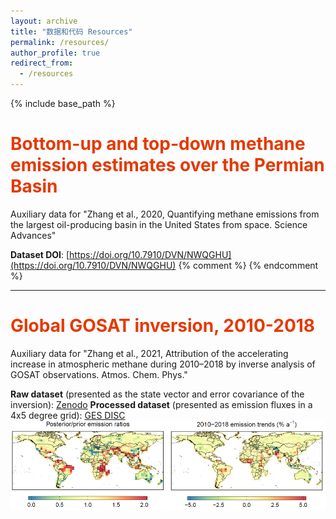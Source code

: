 ```yaml
---
layout: archive
title: "数据和代码 Resources"
permalink: /resources/
author_profile: true
redirect_from:
  - /resources
---
```

{% include base_path %}

# <font color="#e63900">Bottom-up and top-down methane emission estimates over the Permian Basin</font>
Auxiliary data for "Zhang et al., 2020, Quantifying methane emissions from the largest oil-producing basin in the United States from space. Science Advances"  

**Dataset DOI**: [https://doi.org/10.7910/DVN/NWQGHU](https://doi.org/10.7910/DVN/NWQGHU)
{% comment %} <!--<img src='/images/foo-bar-identity.jpg'> --> {% endcomment %} 
********************

# <font color="#e63900">Global GOSAT inversion, 2010-2018</font>
Auxiliary data for "Zhang et al., 2021, Attribution of the accelerating increase in atmospheric methane during 2010–2018 by inverse analysis of GOSAT observations. Atmos. Chem. Phys."

**Raw dataset** (presented as the state vector and error covariance of the inversion): [Zenodo](https://doi.org/10.5281/zenodo.4052518) 
**Processed dataset** (presented as emission fluxes in a 4x5 degree grid): [GES DISC](https://doi.org/10.5067/FPKC6Q6SGWE0)
<img src='/images/resource/globalInv.png'>